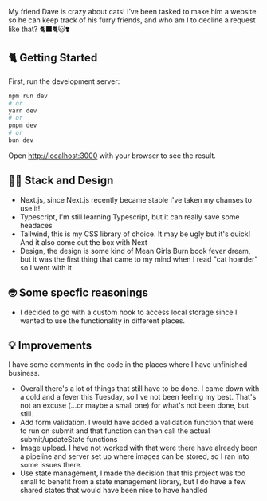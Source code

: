 My friend Dave is crazy about cats! I’ve been tasked to make him a website so he can keep track of his furry friends, and who am I to decline a request like that? 
🐈‍⬛🐈🐱❣️

## 🐈 Getting Started

First, run the development server:

```bash
npm run dev
# or
yarn dev
# or
pnpm dev
# or
bun dev
```

Open [http://localhost:3000](http://localhost:3000) with your browser to see the result.

## 🧑‍🎨 Stack and Design
- Next.js, since Next.js recently became stable I've taken my chanses to use it!
- Typescript, I'm still learning Typescript, but it can really save some headaces
- Tailwind, this is my CSS library of choice. It may be ugly but it's quick! And it also come out the box with Next
- Design, the design is some kind of Mean Girls Burn book fever dream, but it was the first thing that came to my mind when I read "cat hoarder" so I went with it

## 🤓 Some specfic reasonings

- I decided to go with a custom hook to access local storage since I wanted to use the functionality in different places.
  

## 💡 Improvements
I have some comments in the code in the places where I have unfinished business.
- Overall there's a lot of things that still have to be done. I came down with a cold and a fever this Tuesday, so I've not been feeling my best. That's not an excuse (...or maybe a small one) for what's not been done, but still.
- Add form validation. I would have added a validation function that were to run on submit and that function can then call the actual submit/updateState functions
- Image upload. I have not worked with that were there have already been a pipeline and server set up where images can be stored, so I ran into some issues there.
- Use state management, I made the decision that this project was too small to benefit from a state management library, but I do have a few shared states that would have been nice to have handled
